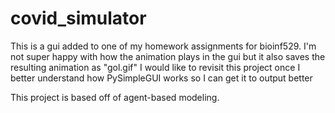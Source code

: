 # covid_simulator
This is a gui added to one of my homework assignments for bioinf529.
I'm not super happy with how the animation plays in the gui but it also saves the resulting animation as "gol.gif"
I would like to revisit this project once I better understand how PySimpleGUI works so I can get it to output better

This project is based off of agent-based modeling.
